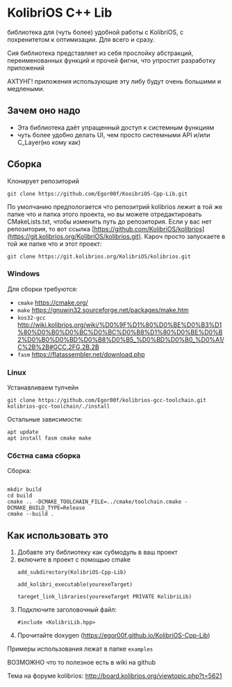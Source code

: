 # KolibriOS C++ Lib



библиотека для (чуть более) удобной работы с KolibriOS, с похренитетом к оптимизации. Для всего и сразу.

Сия библиотека представляет из себя прослойку абстракций, переименованных функций и прочей фигни, что упростит разработку приложений


АХТУНГ! приложения использующие эту либу будут очень большими и медлеными.

## Зачем оно надо

+ Эта библиотека даёт упращенный доступ к системным функциям
+ чуть более удобно делать UI, чем просто системными API и/или C_Layer(но кому как)

## Сборка

Клонирует репозиторий
```
git clone https://github.com/Egor00f/KooibriOS-Cpp-Lib.git
```

По умолчанию предпологается что репозитрий kolibrios лежит в той же папке что и папка этого проекта, но вы можете отредактировать CMakeLists.txt, чтобы изменить путь до репозитория. Если у вас нет репозитория, то вот ссылка [https://github.com/KolibriOS/kolibrios](https://git.kolibrios.org/KolibriOS/kolibrios.git). 
Кароч просто запускаете в той же папке что и этот проект:
```
git clone https://git.kolibrios.org/KolibriOS/kolibrios.git
```


### Windows

Для сборки требуются:
+ `cmake` https://cmake.org/
+ `make` https://gnuwin32.sourceforge.net/packages/make.htm
+ `kos32-gcc` http://wiki.kolibrios.org/wiki/%D0%9F%D1%80%D0%BE%D0%B3%D1%80%D0%B0%D0%BC%D0%BC%D0%B8%D1%80%D0%BE%D0%B2%D0%B0%D0%BD%D0%B8%D0%B5_%D0%BD%D0%B0_%D0%A1/C%2B%2B#GCC.2FG.2B.2B
+ `fasm` https://flatassembler.net/download.php

### Linux

Устанавливаем тулчейн
```
git clone https://github.com/Egor00f/kolibrios-gcc-toolchain.git
kolibrios-gcc-toolchain/./install
```

Остальные зависимости:
```
apt update
apt install fasm cmake make
```

### Сбстна сама сборка

Сборка:
```

mkdir build
cd build
cmake .. -DCMAKE_TOOLCHAIN_FILE=../cmake/toolchain.cmake -DCMAKE_BUILD_TYPE=Release
cmake --build .
```

## Как использовать это

1. Добавте эту библиотеку как субмодуль в ваш проект
2. включите в проект с помощью cmake
   ```
   add_subdirectory(KolibriOS-Cpp-Lib)

   add_kolibri_executable(yourexeTarget)

   tareget_link_libraries(yourexeTarget PRIVATE KolibriLib)
   ```
4. Подключите заголовочный файл:
   ```
   #include <KolibriLib.hpp>
   ```
4. Прочитайте doxygen (https://egor00f.github.io/KolibriOS-Cpp-Lib)

Примеры использования лежат в папке `examples`

ВОЗМОЖНО что то полезное есть в wiki на github

Тема на форуме kolibrios: http://board.kolibrios.org/viewtopic.php?t=5621
